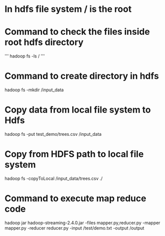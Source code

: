 # In hdfs file system / is the root

# Command to check the files inside root hdfs directory
'''
hadoop fs -ls /
'''

# Command to create directory in hdfs
hadoop fs -mkdir /input_data


# Copy data from local file system to Hdfs
hadoop fs -put test_demo/trees.csv /input_data

# Copy from HDFS path to local file system
hadoop fs -copyToLocal /input_data/trees.csv ./

# Command to execute map reduce code
hadoop jar hadoop-streaming-2.4.0.jar -files mapper.py,reducer.py -mapper mapper.py -reducer reducer.py -input /test/demo.txt -output /output
